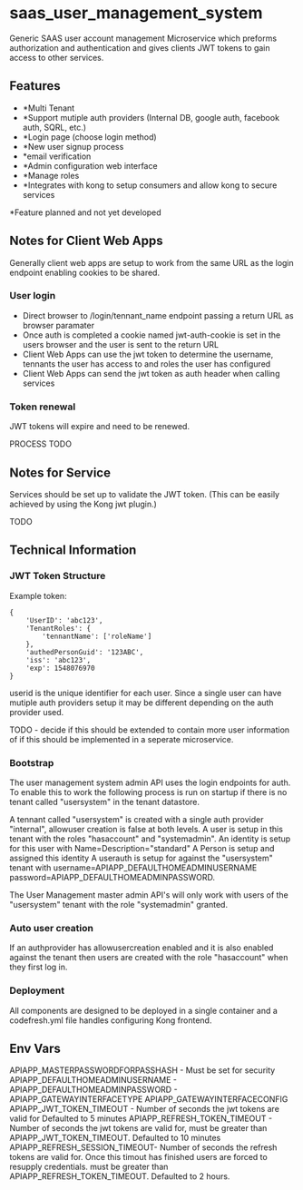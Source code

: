 # saas_user_management_system
Generic SAAS user account management Microservice which preforms authorization and authentication and gives clients JWT tokens to gain access to other services.

## Features

 - *Multi Tenant
 - *Support mutiple auth providers (Internal DB, google auth, facebook auth, SQRL, etc.)
 - *Login page (choose login method)
 - *New user signup process
 - *email verification
 - *Admin configuration web interface
 - *Manage roles
 - *Integrates with kong to setup consumers and allow kong to secure services
 
 *Feature planned and not yet developed

## Notes for Client Web Apps

Generally client web apps are setup to work from the same URL as the login endpoint enabling cookies to be shared.

### User login

 - Direct browser to /login/tennant_name endpoint passing a return URL as browser paramater
 - Once auth is completed a cookie named jwt-auth-cookie is set in the users browser and the user is sent to the return URL
 - Client Web Apps can use the jwt token to determine the username, tennants the user has access to and roles the user has configured
 - Client Web Apps can send the jwt token as auth header when calling services 
 
### Token renewal

JWT tokens will expire and need to be renewed.

PROCESS TODO


## Notes for Service

Services should be set up to validate the JWT token. (This can be easily achieved by using the Kong jwt plugin.)

TODO


## Technical Information

### JWT Token Structure

Example token:
```
{
	'UserID': 'abc123',
	'TenantRoles': {
		'tennantName': ['roleName']
	},
	'authedPersonGuid': '123ABC',
	'iss': 'abc123',
	'exp': 1548076970
}
```

userid is the unique identifier for each user. Since a single user can have mutiple auth providers setup it may be different depending on the auth provider used.

TODO - decide if this should be extended to contain more user information of if this should be implemented in a seperate microservice.

### Bootstrap

The user management system admin API uses the login endpoints for auth. To enable this to work the following process is run on startup if there is no tenant called "usersystem" in the tenant datastore.

A tennant called "usersystem" is created with a single auth provider "internal", allowuser creation is false at both levels.
A user is setup in this tenant with the roles "hasaccount" and "systemadmin".
An identity is setup for this user with Name=Description="standard"
A Person is setup and assigned this identity
A userauth is setup for against the "usersystem" tenant with username=APIAPP_DEFAULTHOMEADMINUSERNAME password=APIAPP_DEFAULTHOMEADMINPASSWORD.


The User Management master admin API's will only work with users of the "usersystem" tenant with the role "systemadmin" granted.

### Auto user creation

If an authprovider has allowusercreation enabled and it is also enabled against the tenant then users are created with the role "hasaccount" when they first log in.

### Deployment

All components are designed to be deployed in a single container and a codefresh.yml file handles configuring Kong frontend.


## Env Vars

APIAPP_MASTERPASSWORDFORPASSHASH - Must be set for security
APIAPP_DEFAULTHOMEADMINUSERNAME -
APIAPP_DEFAULTHOMEADMINPASSWORD  -
APIAPP_GATEWAYINTERFACETYPE
APIAPP_GATEWAYINTERFACECONFIG
APIAPP_JWT_TOKEN_TIMEOUT - Number of seconds the jwt tokens are valid for Defaulted to 5 minutes
APIAPP_REFRESH_TOKEN_TIMEOUT - Number of seconds the jwt tokens are valid for, must be greater than APIAPP_JWT_TOKEN_TIMEOUT. Defaulted to 10 minutes
APIAPP_REFRESH_SESSION_TIMEOUT- Number of seconds the refresh tokens are valid for. Once this timout has finished users are forced to resupply credentials. must be greater than APIAPP_REFRESH_TOKEN_TIMEOUT. Defaulted to 2 hours.


